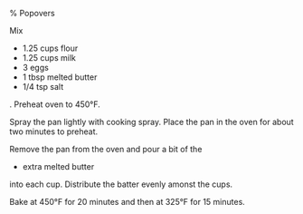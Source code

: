 % Popovers

Mix

* 1.25 cups flour
* 1.25 cups milk
* 3 eggs
* 1 tbsp melted butter
* 1/4 tsp salt

. Preheat oven to 450°F.

Spray the pan lightly with cooking spray. Place the pan in the oven for about
two minutes to preheat.

Remove the pan from the oven and pour a bit of the

* extra melted butter

into each cup. Distribute the batter evenly amonst the cups.

Bake at 450°F for 20 minutes and then at 325°F for 15 minutes.
